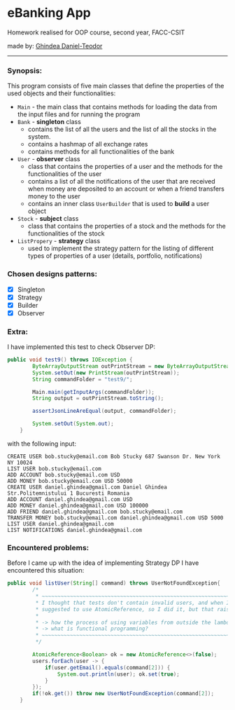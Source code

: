 # eBanking App
Homework realised for OOP course, second year, FACC-CSIT

made by: [Ghindea Daniel-Teodor](https://github.com/Ghindea)

---

### Synopsis:

This program consists of five main classes that define the properties of the used objects and their functionalities:

- `Main` - the main class that contains methods for loading the data from the input files and for running the program
- `Bank` - **singleton** class 
  - contains the list of all the users and the list of all the stocks in the system.
  - contains a hashmap of all exchange rates
  - contains methods for all functionalities of the bank
- `User` - **observer** class
  - class that contains the properties of a user and the methods for the functionalities of the user
  - contains a list of all the notifications of the user that are received when money are deposited to an account or when a friend transfers money to the user
  - contains an inner class `UserBuilder` that is used to **build** a user object
- `Stock` - **subject** class
  - class that contains the properties of a stock and the methods for the functionalities of the stock
- `ListPropery` - **strategy** class
    - used to implement the strategy pattern for the listing of different types of properties of a user (details, portfolio, notifications)

### Chosen designs patterns:
- [x] Singleton
- [x] Strategy
- [x] Builder
- [x] Observer

### Extra:
I have implemented this test to check Observer DP:
```java
public void test9() throws IOException {
        ByteArrayOutputStream outPrintStream = new ByteArrayOutputStream();
        System.setOut(new PrintStream(outPrintStream));
        String commandFolder = "test9/";

        Main.main(getInputArgs(commandFolder));
        String output = outPrintStream.toString();

        assertJsonLineAreEqual(output, commandFolder);

        System.setOut(System.out);
    }
```
with the following input:
```
CREATE USER bob.stucky@email.com Bob Stucky 687 Swanson Dr. New York NY 10024
LIST USER bob.stucky@email.com
ADD ACCOUNT bob.stucky@email.com USD
ADD MONEY bob.stucky@email.com USD 50000
CREATE USER daniel.ghindea@gmail.com Daniel Ghindea Str.Politemnistului 1 Bucuresti Romania
ADD ACCOUNT daniel.ghindea@gmail.com USD
ADD MONEY daniel.ghindea@gmail.com USD 100000
ADD FRIEND daniel.ghindea@gmail.com bob.stucky@email.com
TRANSFER MONEY bob.stucky@email.com daniel.ghindea@gmail.com USD 5000
LIST USER daniel.ghindea@gmail.com
LIST NOTIFICATIONS daniel.ghindea@gmail.com
```

### Encountered problems:
Before I came up with the idea of implementing Strategy DP I have encountered this situation:
```java
public void listUser(String[] command) throws UserNotFoundException{
        /*
         * ~~~~~~~~~~~~~~~~~~~~~~~~~~~~~~~~~~~~~~~~~~~~~~~~~~~~~~~~~~~~~~~~~~~~~~~~~~~~~~~~~~~~~~~~~~~~~~~~
         * I thought that tests don't contain invalid users, and when I wanted to make sure InteliJ
         * suggested to use AtomicReference, so I did it, but that raised me questions about lambdas.
         *
         * -> how the process of using variables from outside the lambda expression works? (o_O)?
         * -> what is functional programming?
         * ~~~~~~~~~~~~~~~~~~~~~~~~~~~~~~~~~~~~~~~~~~~~~~~~~~~~~~~~~~~~~~~~~~~~~~~~~~~~~~~~~~~~~~~~~~~~~~~~
         */

        AtomicReference<Boolean> ok = new AtomicReference<>(false);
        users.forEach(user -> {
            if(user.getEmail().equals(command[2])) {
                System.out.println(user); ok.set(true);
            }
        });
        if(!ok.get()) throw new UserNotFoundException(command[2]);
    }
```